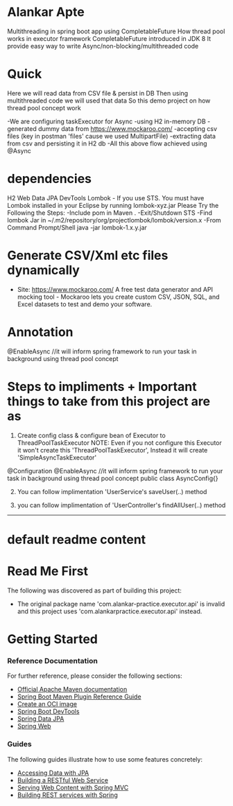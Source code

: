 # Alankar Apte

Multithreading in spring boot app using CompletableFuture
How thread pool works in executor framework
CompletableFuture introduced in JDK 8
It provide easy way to write Async/non-blocking/multithreaded code

# Quick

Here we will read data from CSV file & persist in DB
Then using multithreaded code we will used that data 
So this demo project on how thread pool concept work

-We are configuring taskExecutor for Async 
-using H2 in-memory DB
-generated dummy data from https://www.mockaroo.com/
-accepting csv files (key in postman 'files' cause we used MultipartFile)
-extracting data from csv and persisting it in H2 db
-All this above flow achieved using @Async


# dependencies 
H2
Web
Data JPA
DevTools
Lombok - 
	If you use STS. You must have Lombok installed in your Eclipse by running lombok-xyz.jar
	Please Try the Following the Steps:
    		-Include pom in Maven .
    		-Exit/Shutdown STS
   		-Find lombok Jar in ~/.m2/repository/org/projectlombok/lombok/version.x
   	 	-From Command Prompt/Shell java -jar lombok-1.x.y.jar

# Generate CSV/Xml etc files dynamically
* Site: https://www.mockaroo.com/
A free test data generator and API mocking tool - Mockaroo lets you create custom CSV, JSON, SQL, and Excel datasets to test and demo your software.

# Annotation
@EnableAsync	//it will inform spring framework to run your task in background using thread pool concept


# Steps to impliments + Important things to take from this project are as 

1. Create config class &  configure bean of Executor to ThreadPoolTaskExecutor
NOTE: Even if you not configure this Executor it won't create this 'ThreadPoolTaskExecutor', Instead it will create 'SimpleAsyncTaskExecutor'

@Configuration
@EnableAsync	//it will inform spring framework to run your task in background using thread pool concept
public class AsyncConfig{}

2. You can follow implimentation 'UserService's saveUser(..) method

3. you can follow implimentation of 'UserController's findAllUser(..) method 






----------------------------------------------------------------------------------------------------


# default readme content


# Read Me First
The following was discovered as part of building this project:

* The original package name 'com.alankar-practice.executor.api' is invalid and this project uses 'com.alankarpractice.executor.api' instead.

# Getting Started

### Reference Documentation
For further reference, please consider the following sections:

* [Official Apache Maven documentation](https://maven.apache.org/guides/index.html)
* [Spring Boot Maven Plugin Reference Guide](https://docs.spring.io/spring-boot/docs/2.4.1/maven-plugin/reference/html/)
* [Create an OCI image](https://docs.spring.io/spring-boot/docs/2.4.1/maven-plugin/reference/html/#build-image)
* [Spring Boot DevTools](https://docs.spring.io/spring-boot/docs/2.4.1/reference/htmlsingle/#using-boot-devtools)
* [Spring Data JPA](https://docs.spring.io/spring-boot/docs/2.4.1/reference/htmlsingle/#boot-features-jpa-and-spring-data)
* [Spring Web](https://docs.spring.io/spring-boot/docs/2.4.1/reference/htmlsingle/#boot-features-developing-web-applications)

### Guides
The following guides illustrate how to use some features concretely:

* [Accessing Data with JPA](https://spring.io/guides/gs/accessing-data-jpa/)
* [Building a RESTful Web Service](https://spring.io/guides/gs/rest-service/)
* [Serving Web Content with Spring MVC](https://spring.io/guides/gs/serving-web-content/)
* [Building REST services with Spring](https://spring.io/guides/tutorials/bookmarks/)

